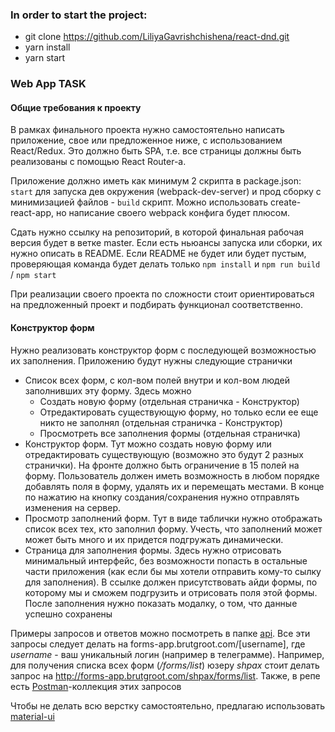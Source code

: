 
### In order to start the project:
- git clone https://github.com/LiliyaGavrishchishena/react-dnd.git
- yarn install
- yarn start

### Web App TASK
#### Общие требования к проекту
В рамках финального проекта нужно самостоятельно написать приложение, свое или предложенное ниже, с использованием React/Redux. Это должно быть SPA, т.е. все страницы должны быть реализованы с помощью React Router-a.

Приложение должно иметь как минимум 2 скрипта в package.json: `start` для запуска дев окружения (webpack-dev-server) и прод сборку с минимизацией файлов - `build` скрипт. Можно использовать create-react-app, но написание своего webpack конфига будет плюсом.

Сдать нужно ссылку на репозиторий, в которой финальная рабочая версия будет в ветке master. Если есть ньюансы запуска или сборки, их нужно описать в README. Если README не будет или будет пустым, проверяющая команда будет делать только `npm install` и `npm run build` / `npm start`

При реализации своего проекта по сложности стоит ориентироваться на предложенный проект и подбирать функционал соответственно.

#### Конструктор форм
Нужно реализовать конструктор форм с последующей возможностью их заполнения. Приложению будут нужны следующие странички
- Список всех форм, с кол-вом полей внутри и кол-вом людей заполнивших эту форму. Здесь можно
  - Создать новую форму (отдельная страничка - Конструктор)
  - Отредактировать существующую форму, но только если ее еще никто не заполнял (отдельная страничка - Конструктор)
  - Просмотреть все заполнения формы (отдельная страничка)
- Конструктор форм. Тут можно создать новую форму или отредактировать существующую (возможно это будут 2 разных странички). На фронте должно быть ограничение в 15 полей на форму. Пользователь должен иметь возможность в любом порядке добавлять поля в форму, удалять их и перемещать местами. В конце по нажатию на кнопку создания/сохранения нужно отправлять изменения на сервер.
- Просмотр заполнений форм. Тут в виде таблички нужно отображать список всех тех, кто заполнил форму. Учесть, что заполнений может может быть много и их придется подгружать динамически.
- Страница для заполнения формы. Здесь нужно отрисовать минимальный интерфейс, без возможности попасть в остальные части приложения (как если бы мы хотели отправить кому-то сылку для заполнения). В ссылке должен присутствовать айди формы, по которому мы и сможем подгрузить и отрисовать поля этой формы. После заполнения нужно показать модалку, о том, что данные успешно сохранены

Примеры запросов и ответов можно посмотреть в папке [api](./api). Все эти запросы следует делать на forms-app.brutgroot.com/[username], где _username_ - ваш уникальный логин (например в телеграмме). Например, для получения списка всех форм (_/forms/list_) юзеру _shpax_ стоит делать запрос на http://forms-app.brutgroot.com/shpax/forms/list. Также, в репе есть [Postman]([./foms-app.postman_collection.json](https://www.getpostman.com/))-коллекция этих запросов

Чтобы не делать всю верстку самостоятельно, предлагаю использовать [material-ui](https://material-ui.com/)